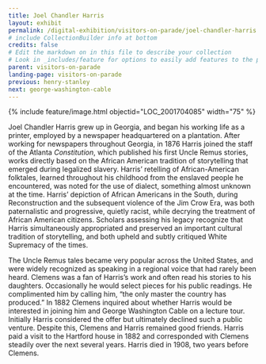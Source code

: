 ```yaml
---
title: Joel Chandler Harris
layout: exhibit
permalink: /digital-exhibition/visitors-on-parade/joel-chandler-harris.html
# include CollectionBuilder info at bottom
credits: false
# Edit the markdown on in this file to describe your collection
# Look in _includes/feature for options to easily add features to the page
parent: visitors-on-parade
landing-page: visitors-on-parade
previous: henry-stanley
next: george-washington-cable
---
```


{% include feature/image.html objectid="LOC_2001704085" width="75" %}

Joel Chandler Harris grew up in Georgia, and began his working life as a printer, employed by a newspaper headquartered on a plantation. After working for newspapers throughout Georgia, in 1876 Harris joined the staff of the Atlanta _Constitution_, which published his first Uncle Remus stories, works directly based on the African American tradition of storytelling that emerged during legalized slavery. Harris’ retelling of African-American folktales, learned throughout his childhood from the enslaved people he encountered, was noted for the use of dialect, something almost unknown at the time. Harris’ depiction of African Americans in the South, during Reconstruction and the subsequent violence of the Jim Crow Era, was both paternalistic and progressive, quietly racist, while decrying the treatment of African American citizens. Scholars assessing his legacy recognize that Harris simultaneously appropriated and preserved an important cultural tradition of storytelling, and both upheld and subtly critiqued White Supremacy of the times. 

The Uncle Remus tales became very popular across the United States, and were widely recognized as speaking in a regional voice that had rarely been heard. Clemens was a fan of Harris’s work and often read his stories to his daughters. Occasionally he would select pieces for his public readings.  He complimented him by calling him, “the only master the country has produced.” In 1882 Clemens inquired about whether Harris would be interested in joining him and George Washington Cable on a lecture tour. Initially Harris considered the offer but ultimately declined such a public venture. Despite this, Clemens and Harris remained good friends. Harris paid a visit to the Hartford house in 1882 and corresponded with Clemens steadily over the next several years. Harris died in 1908, two years before Clemens. 
